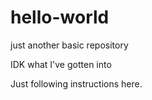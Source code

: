 # hello-world
just another basic repository

IDK what I've gotten into

Just following instructions here.
